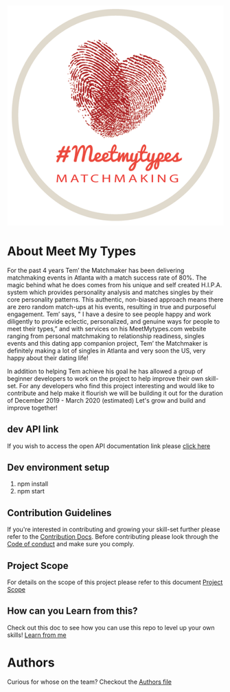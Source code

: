 [![Meet My Types Logo](https://github.com/zCode-Solutions/meetMyTypes/blob/dev/meetmytypesadmin/src/logo/meetmytypes-logo.png)](https://www.meetmytypes.com/)
# About Meet My Types

For the past 4 years Tem’ the Matchmaker has been delivering matchmaking events in Atlanta with a match success rate of 80%.  The magic behind what he does comes from his unique and self created H.I.P.A. system which provides personality analysis and matches singles by their core personality patterns. This authentic, non-biased approach means there are zero random match-ups at his events, resulting in true and purposeful engagement. Tem’ says, " I have a desire to see people happy and work diligently to provide eclectic, personalized, and genuine ways for people to meet their types,” and with services on his MeetMytypes.com website ranging from personal matchmaking to relationship readiness, singles events and this dating app companion project, Tem’ the Matchmaker is definitely making a lot of singles in Atlanta and very soon the US, very happy about their dating life!  

In addition to helping Tem achieve his goal he has allowed a group of beginner developers to work on the project to help improve their own skill-set. For any developers who find this project interesting and would like to contribute and help make it flourish we will be building it out for the duration of December 2019 - March 2020 (estimated) Let's grow and build and improve together!

## dev API link
If you wish to access the open API documentation link please [click here](https://app.swaggerhub.com/apis-docs/zCode-Solutions/meetMyTypes-mobile-api-doc/1.0.0#/)

## Dev environment setup
1. npm install 
2. npm start

## Contribution Guidelines
If you're interested in contributing and growing your skill-set further please refer to the [Contribution Docs](https://github.com/zCode-Solutions/meetMyTypes/blob/dev/docs/CONTRIBUTING.md). Before contributing please look through the [Code of conduct](https://github.com/zCode-Solutions/meetMyTypes/blob/dev/CODE_OF_CONDUCT.md) and make sure you comply.

## Project Scope
For details on the scope of this project please refer to this document [Project Scope](https://github.com/zCode-Solutions/meetMyTypes/blob/dev/docs/PROJECT_SCOPE.md)
## How can you Learn from this?
Check out this doc to see how you can use this repo to level up your own skills! [Learn from me](https://github.com/zCode-Solutions/meetMyTypes/blob/dev/docs/LEARN_FROM_ME.md)

# Authors
Curious for whose on the team? Checkout the [Authors file](https://github.com/zCode-Solutions/meetMyTypes/blob/dev/docs/AUTHORS.md)

